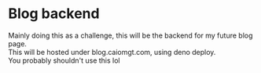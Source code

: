 # Blog backend

Mainly doing this as a challenge, this will be the backend for my future blog page.  
This will be hosted under blog.caiomgt.com, using deno deploy.  
You probably shouldn't use this lol